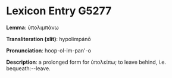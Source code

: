 # Lexicon Entry G5277

**Lemma**: ὑπολιμπάνω

**Transliteration (xlit)**: hypolimpánō

**Pronunciation**: hoop-ol-im-pan'-o

**Description**:
a prolonged form for ὑπολείπω; to leave behind, i.e. bequeath:--leave.
